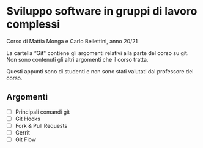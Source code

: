 # Sviluppo software in gruppi di lavoro complessi

Corso di Mattia Monga e Carlo Bellettini, anno 20/21

La cartella “Git" contiene gli argomenti relativi alla parte del corso su git.
Non sono contenuti gli altri argomenti che il corso tratta.

Questi appunti sono di studenti e non sono stati valutati dal professore del corso.

## Argomenti
- [ ] Principali comandi git
- [ ] Git Hooks
- [ ] Fork & Pull Requests
- [ ] Gerrit
- [ ] Git Flow
